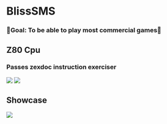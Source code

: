 # BlissSMS
### 🌟Goal: To be able to play most commercial games🌟

## Z80 Cpu
### Passes zexdoc instruction exerciser
![](res/z1.PNG)
![](res/z2.PNG)

## Showcase
![](res/bios.PNG)
